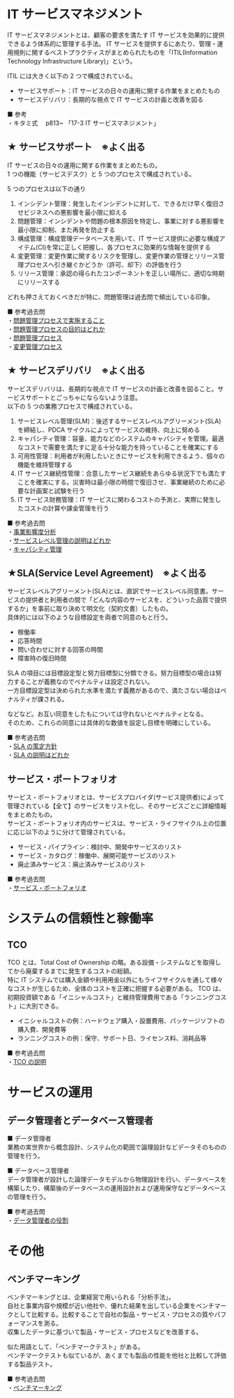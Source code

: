 # IT サービスマネジメント

IT サービスマネジメントとは、顧客の要求を満たす IT サービスを効果的に提供できるよう体系的に管理する手法。
IT サービスを提供するにあたり、管理・運用規則に関するベストプラクティスがまとめられたものを「ITIL(Information Technology Infrastructure Library)」という。

ITIL には大きく以下の 2 つで構成されている。

- サービスサポート：IT サービスの日々の運用に関する作業をまとめたもの
- サービスデリバリ：長期的な視点で IT サービスの計画と改善を図る

■ 参考  
・キタミ式　 p813~ 「17-3 IT サービスマネジメント」

## ★ サービスサポート　※よく出る

IT サービスの日々の運用に関する作業をまとめたもの。  
1 つの機能（サービスデスク）と 5 つのプロセスで構成されている。

5 つのプロセスは以下の通り

1. インシデント管理：発生したインシデントに対して、できるだけ早く復旧させビジネスへの悪影響を最小限に抑える
2. 問題管理：インシデントや問題の根本原因を特定し、事業に対する悪影響を最小限に抑制、また再発を防止する
3. 構成管理：構成管理データベースを用いて、IT サービス提供に必要な構成アイテム(CI)を常に正しく把握し、各プロセスに効果的な情報を提供する
4. 変更管理：変更作業に関するリスクを管理し、変更作業の管理とリリース管理プロセスへ引き継ぐかどうか（許可、却下）の評価を行う
5. リリース管理：承認の得られたコンポーネントを正しい場所に、適切な時期にリリースする

どれも押さえておくべきだが特に、問題管理は過去問で頻出している印象。

■ 参考過去問  
・[問題管理プロセスで実施すること](https://www.ap-siken.com/kakomon/31_haru/q54.html)  
・[問題管理プロセスの目的はどれか](https://www.ap-siken.com/kakomon/04_aki/q55.html)  
・[問題管理プロセス](https://www.ap-siken.com/kakomon/20_haru/q49.html)  
・[変更管理プロセス](https://www.ap-siken.com/kakomon/23_aki/q55.html)

## ★ サービスデリバリ　※よく出る

サービスデリバリは、長期的な視点で IT サービスの計画と改善を図ること。サービスサポートとごっちゃにならないよう注意。  
以下の 5 つの業務プロセスで構成されている。

1. サービスレベル管理(SLM)：後述するサービスレベルアグリーメント(SLA)を締結し、PDCA サイクルによってサービスの維持、向上に努める
2. キャパシティ管理：容量、能力などのシステムのキャパシティを管理。最適なコストで需要を満たすに足る十分な能力を持っていることを確実にする
3. 可用性管理：利用者が利用したいときにサービスを利用できるよう、個々の機能を維持管理する
4. IT サービス継続性管理：合意したサービス継続をあらゆる状況下でも満たすことを確実にする。災害時は最小限の時間で復旧させ、事業継続のために必要な計画案と試験を行う
5. IT サービス財務管理：IT サービスに関わるコストの予測と、実際に発生したコストの計算や課金管理を行う

■ 参考過去問  
・[事業影響度分析](https://www.ap-siken.com/kakomon/28_aki/q56.html)  
・[サービスレベル管理の説明はどれか](https://www.ap-siken.com/kakomon/28_haru/q56.html)  
・[キャパシティ管理](https://www.ap-siken.com/kakomon/22_haru/q55.html)

## ★SLA(Service Level Agreement)　※よく出る

サービスレベルアグリーメント(SLA)とは、直訳でサービスレベル同意書。サービスの提供者と利用者の間で「どんな内容のサービスを、どういった品質で提供するか」を事前に取り決めて明文化（契約文書）したもの。  
具体的には以下のような目標設定を両者で同意のもと行う。

- 稼働率
- 応答時間
- 問い合わせに対する回答の時間
- 障害時の復旧時間

SLA の項目には目標設定型と努力目標型に分類できる。努力目標型の場合は努力することが義務なのでペナルティは設定されない。  
一方目標設定型は決められた水準を満たす義務があるので、満たさない場合はペナルティが課される。

などなど。お互い同意をしたもについては守れないとペナルティとなる。  
そのため、これらの同意には具体的な数値を設定し目標を明確にしている。

■ 参考過去問  
・[SLA の策定方針](https://www.ap-siken.com/kakomon/23_aki/q54.html)  
・[SLA の説明はどれか](https://www.ap-siken.com/kakomon/18_aki/q49.html)

## サービス・ポートフォリオ

サービス・ポートフォリオとは、サービスプロバイダ(サービス提供者)によって管理されている【全て】のサービスをリスト化し、そのサービスごとに詳細情報をまとめたもの。  
サービス・ポートフォリオ内のサービスは、サービス・ライフサイクル上の位置に応じ以下のように分けて管理されている。

- サービス・パイプライン：検討中、開発中サービスのリスト
- サービス・カタログ：稼働中、展開可能サービスのリスト
- 廃止済みサービス：廃止済みサービスのリスト

■ 参考過去問  
・[サービス・ポートフォリオ](https://www.ap-siken.com/kakomon/03_haru/q56.html)

# システムの信頼性と稼働率

## TCO

TCO とは、Total Cost of Ownership の略。ある設備・システムなどを取得してから廃棄するまでに発生するコストの総額。  
特に IT システムでは購入金額や利用用金以外にもライフサイクルを通して様々なコストが生じるため、全体のコストを正確に把握する必要がある。
TCO は、初期投資額である「イニシャルコスト」と維持管理費用である「ランニングコスト」に大別できる。

- イニシャルコストの例：ハードウェア購入・設置費用、パッケージソフトの購入費、開発費等
- ランニングコストの例：保守、サポート日、ライセンス料、消耗品等

■ 参考過去問  
・[TCO の説明](https://www.ap-siken.com/kakomon/23_aki/q56.html)

# サービスの運用

## データ管理者とデータベース管理者

■ データ管理者  
業務の実世界から概念設計、システム化の範囲で論理設計などデータそのものの管理を行う。

■ データベース管理者  
データ管理者が設計した論理データモデルから物理設計を行い、データベースを構築したり、構築後のデータベースの運用設計および運用保守などデータベースの管理を行う。

■ 参考過去問  
・[データ管理者の役割](https://www.ap-siken.com/kakomon/04_haru/q57.html)

# その他

## ベンチマーキング

ベンチマーキングとは、企業経営で用いられる「分析手法」。  
自社と事業内容や規模が近い他社や、優れた結果を出している企業をベンチマークとして比較する。比較することで自社の製品・サービス・プロセスの質やパフォーマンスを測る。  
収集したデータに基づいて製品・サービス・プロセスなどを改善する。

似た用語として、「ベンチマークテスト」がある。  
ベンチマークテストも似ているが、あくまでも製品の性能を他社と比較して評価する製品テスト。

■ 参考過去問  
・[ベンチマーキング](https://www.ap-siken.com/kakomon/22_haru/q57.html)
